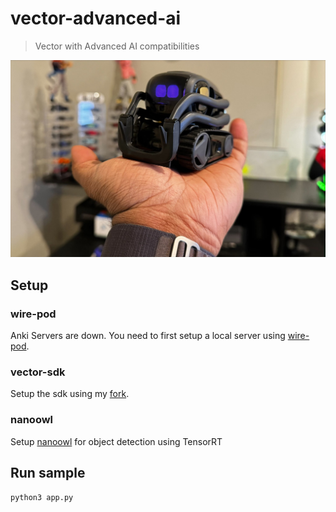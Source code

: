 # vector-advanced-ai

> Vector with Advanced AI compatibilities

![vector](resources/vector.jpg)

## Setup

### wire-pod

Anki Servers are down. You need to first setup a local server using [wire-pod](https://github.com/kercre123/wire-pod).

### vector-sdk

Setup the sdk using my [fork](https://github.com/kingardor/vector-python-sdk).

### nanoowl

Setup [nanoowl](https://github.com/NVIDIA-AI-IOT/nanoowl) for object detection using TensorRT

## Run sample

```sh
python3 app.py
```